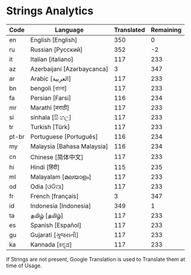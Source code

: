 # Strings Analytics


| Code | Language | Translated | Remaining |
|----|-------|-------|---|
| en | English [English] | 350 | 0 |
| ru | Russian [Русский] | 352 | -2 |
| it | Italian [italiano] | 117 | 233 |
| az | Azerbaijani [Azərbaycanca] | 3 | 347 |
| ar | Arabic [العربية] | 117 | 233 |
| bn | bengoli [বাংলা] | 117 | 233 |
| fa | Persian [Farsi] | 116 | 234 |
| mr | Marathi [मराठी] | 117 | 233 |
| si | sinhala [සිංහල] | 117 | 233 |
| tr | Turkish [Türk] | 117 | 233 |
| pt-br | Portuguese [Português] | 116 | 234 |
| my | Malaysia [Bahasa Malaysia] | 116 | 234 |
| cn | Chinese [简体中文] | 117 | 233 |
| hi | Hindi [हिंदी] | 115 | 235 |
| ml | Malayalam [മലയാളം] | 117 | 233 |
| od | Odia [ଓଡିଆ] | 117 | 233 |
| fr | French [français] | 3 | 347 |
| id | Indonesia [Indonesia] | 349 | 1 |
| ta | தமிழ் [தமிழ்] | 117 | 233 |
| es | Spanish [Español] | 117 | 233 |
| gu | Gujarati [ગુજરાતી] | 117 | 233 |
| ka | Kannada [ಕನ್ನಡ] | 117 | 233 |


If Strings are not present, Google Translation is used to Translate them at time of Usage.